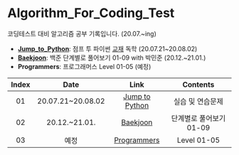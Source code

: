 # Algorithm_For_Coding_Test
코딩테스트 대비 알고리즘 공부 기록입니다. (20.07.~ing)

* __[Jump_to_Python](https://github.com/DieKim/Algorithm_CodingTest/tree/main/Jump_to_Python)__: 점프 투 파이썬 [교재](https://wikidocs.net/book/1) 독학 (20.07.21~20.08.02)  
* __[Baekjoon](https://github.com/DieKim/Algorithm_CodingTest/tree/main/Baekjoon)__: 백준 단계별로 풀어보기 01-09 with 박민준 (20.12.~21.01.)
* __Programmers__: 프로그래머스 Level 01-05 (예정)

|       Index       | Date | Link | Contents |  
|:----------------:|:----------------------------------------:|:----------:|:----------:
| 01 | 20.07.21~20.08.02 | [Jump to Python](https://wikidocs.net/book/1) | 실습 및 연습문제 |
| 02 | 20.12.~21.01. | [Baekjoon](https://www.acmicpc.net/) | 단계별로 풀어보기 01-09 |
| 03 | 예정 | [Programmers](https://programmers.co.kr/) | Level 01-05 |

